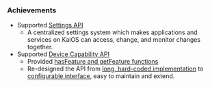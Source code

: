 ### Achievements

- Supported [Settings API](https://github.com/kaiostech/api-daemon/tree/main/services/settings)
  - A centralized settings system which makes applications and services on KaiOS can access, change, and monitor changes together.
- Supported [Device Capability API](https://github.com/kaiostech/api-daemon/tree/main/services/devicecapability)
  - Provided [hasFeature and getFeature functions](https://wiki.mozilla.org/WebAPI/Navigator.hasFeature)
  - Re-designed the API from [long, hard-coded implementation](https://github.com/kaiostech/gecko-b2g/blob/b2g48/dom/base/Navigator.cpp#L1755-L1967) to [configurable interface](https://github.com/kaiostech/api-daemon/blob/main/services/devicecapability/devicecapability.json), easy to maintain and extend.

